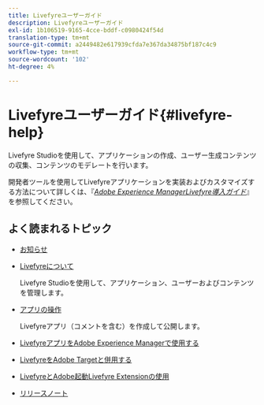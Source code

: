 ```yaml
---
title: Livefyreユーザーガイド
description: Livefyreユーザーガイド
exl-id: 1b106519-9165-4cce-bddf-c0980424f54d
translation-type: tm+mt
source-git-commit: a2449482e617939cfda7e367da34875bf187c4c9
workflow-type: tm+mt
source-wordcount: '102'
ht-degree: 4%

---
```


# Livefyreユーザーガイド{#livefyre-help}

Livefyre Studioを使用して、アプリケーションの作成、ユーザー生成コンテンツの収集、コンテンツのモデレートを行います。

開発者ツールを使用してLivefyreアプリケーションを実装およびカスタマイズする方法について詳しくは、『[*Adobe Experience ManagerLivefyre導入ガイド*](/help/implementation/home.md)』を参照してください。

## よく読まれるトピック

* [お知らせ](c-anouncements.md#c_anouncements)

* [Livefyreについて](c-product.md#c_product)

   Livefyre Studioを使用して、アプリケーション、ユーザーおよびコンテンツを管理します。

* [アプリの操作](c-about-apps/c-about-apps.md#c_about_apps)

   Livefyreアプリ（コメントを含む）を作成して公開します。

* [LivefyreアプリをAdobe Experience Managerで使用する](https://helpx.adobe.com/experience-manager/6-4/sites/administering/using/livefyre.html)


* [LivefyreをAdobe Targetと併用する](/help/using/c-library/livefyre-target.md)

* [LivefyreとAdobe起動Livefyre Extensionの使用](https://docs.adobelaunch.com/extension-reference/web/adobe-livefyre-extension)

* [リリースノート](c-rn/c-rn.md#c_rn)
